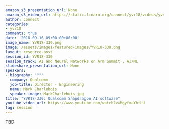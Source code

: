 ```yaml
---
amazon_s3_presentation_url: None
amazon_s3_video_url: https://static.linaro.org/connect/yvr18/videos/yvr18-330.mp4
author: connect
categories:
- yvr18
comments: true
date: '2018-09-16 09:00:00+00:00'
image_name: YVR18-330.png
image: /assets/images/featured-images/YVR18-330.png
layout: resource-post
session_id: YVR18-330
session_track: AI and Neural Networks on Arm Summit , AI/ML
slideshare_presentation_url: None
speakers:
- biography: '""'
  company: Qualcomm
  job-title: Director - Engineering
  name: Mark Charlebois
  speaker-image: MarkCharlebois.jpg
title: "YVR18-330: Qualcomm Snapdragon AI software"
youtube_video_url: https://www.youtube.com/watch?v=MgyfmaYhtLU
tag: session
---
```


TBD
